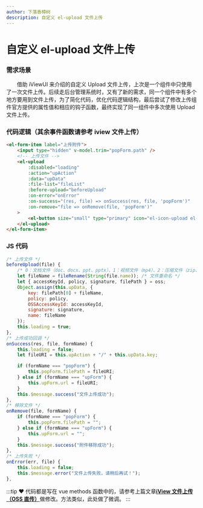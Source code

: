 ```yaml
---
author: 下落香樟树
description: 自定义 el-upload 文件上传
---
```


# 自定义 el-upload 文件上传

### 需求场景

&emsp;&emsp;借助 iViewUI 来介绍的自定义 Upload 文件上传，上次是一个组件中只使用了一次文件上传。后续走后台管理系统时，又有了新的需求，同一个组件中有多个地方要用到文件上传，为了简化代码，优化代码逻辑结构，最后尝试了修改上传组件官方提供的属性值和相应的钩子函数，最终实现了同一组件中多次使用 Upload 文件上传。

### 代码逻辑（其余事件函数请参考 iview 文件上传）

```html title="代码示例"
<el-form-item label="上传附件">
	<input type="hidden" v-model.trim="popForm.path" />
	<!-- 上传文件 -->
	<el-upload
		:disabled="loading"
		:action="upAction"
		:data="upData"
		:file-list="fileList"
		:before-upload="beforeUpload"
		:on-error="onError"
		:on-success="(res, file) => onSuccess(res, file, 'popForm')"
		:on-remove="file => onRemove(file, 'popForm')"
	>
		<el-button size="small" type="primary" icon="el-icon-upload el-icon--right" :loading="loading"> 上传附件 </el-button>
	</el-upload>
</el-form-item>
```

### JS 代码

```javascript title="代码示例"
/* 上传文件 */
beforeUpload(file) {
    /* 0：文档文件（doc、docx、ppt、pptx）、1：视频文件（mp4）、2：压缩文件（zip、rar） */
    let fileName = fileRename(String(file.name)); /* 文件重命名 */
    let { accessKeyId, policy, signature, filePath } = oss;
    Object.assign(this.upData, {
        key: filePath[0] + fileName,
        policy: policy,
        OSSAccessKeyId: accessKeyId,
        signature: signature,
        name: fileName
    });
    this.loading = true;
},
/* 上传成功回调 */
onSuccess(res, file, formName) {
    this.loading = false;
    let fileURI = this.upAction + "/" + this.upData.key;

    if (formName === "popForm") {
        this.popForm.filePath = fileURI;
    } else if (formName === "upForm") {
        this.upForm.url = fileURI;
    }
    this.$message.success("文件上传成功");
},
/* 移除文件 */
onRemove(file, formName) {
    if (formName === "popForm") {
        this.popForm.filePath = "";
    } else if (formName === "upForm") {
        this.upForm.url = "";
    }
    this.$message.success("附件移除成功");
},
/* 上传失败 */
onError(err, file) {
    this.loading = false;
    this.$message.error("文件上传失败，请稍后再试！");
},
```

:::tip ❤️
代码都是写在 vue methods 函数中的，请参考上篇文章[**iView 文件上传（OSS 直传）**](https://www.yuque.com/zhangxiaokang/blog/xzonio)做修改。方法类似，此处做了微调。
:::
